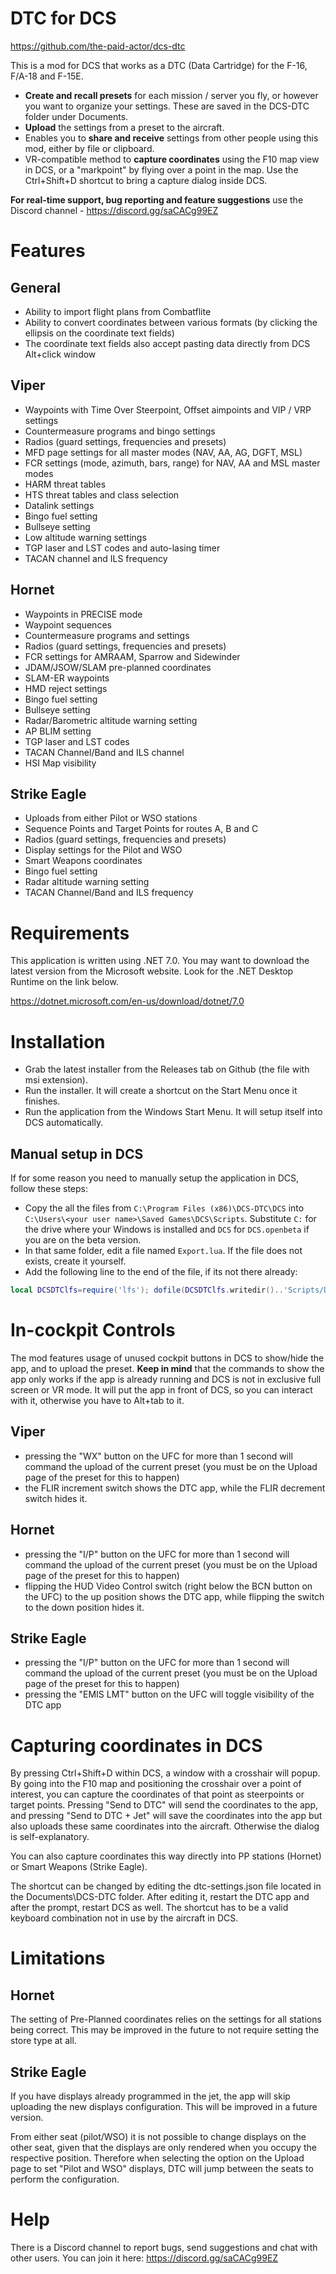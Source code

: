 # **DTC for DCS**

https://github.com/the-paid-actor/dcs-dtc

This is a mod for DCS that works as a DTC (Data Cartridge) for the F-16, F/A-18 and F-15E.

- **Create and recall presets** for each mission / server you fly, or however you want to organize your settings. These are saved in the DCS-DTC folder under Documents.
- **Upload** the settings from a preset to the aircraft.
- Enables you to **share and receive** settings from other people using this mod, either by file or clipboard.
- VR-compatible method to **capture coordinates** using the F10 map view in DCS, or a "markpoint" by flying over a point in the map. Use the Ctrl+Shift+D shortcut to bring a capture dialog inside DCS.

**For real-time support, bug reporting and feature suggestions** use the Discord channel - https://discord.gg/saCACg99EZ

# Features

## General

- Ability to import flight plans from Combatflite
- Ability to convert coordinates between various formats (by clicking the ellipsis on the coordinate text fields)
- The coordinate text fields also accept pasting data directly from DCS Alt+click window

## Viper
  - Waypoints with Time Over Steerpoint, Offset aimpoints and VIP / VRP settings
  - Countermeasure programs and bingo settings
  - Radios (guard settings, frequencies and presets)
  - MFD page settings for all master modes (NAV, AA, AG, DGFT, MSL)
  - FCR settings (mode, azimuth, bars, range) for NAV, AA and MSL master modes
  - HARM threat tables
  - HTS threat tables and class selection
  - Datalink settings
  - Bingo fuel setting
  - Bullseye setting
  - Low altitude warning settings
  - TGP laser and LST codes and auto-lasing timer
  - TACAN channel and ILS frequency

## Hornet

  - Waypoints in PRECISE mode
  - Waypoint sequences
  - Countermeasure programs and settings
  - Radios (guard settings, frequencies and presets)
  - FCR settings for AMRAAM, Sparrow and Sidewinder
  - JDAM/JSOW/SLAM pre-planned coordinates
  - SLAM-ER waypoints
  - HMD reject settings
  - Bingo fuel setting
  - Bullseye setting
  - Radar/Barometric altitude warning setting
  - AP BLIM setting
  - TGP laser and LST codes
  - TACAN Channel/Band and ILS channel
  - HSI Map visibility

## Strike Eagle

- Uploads from either Pilot or WSO stations
- Sequence Points and Target Points for routes A, B and C
- Radios (guard settings, frequencies and presets)
- Display settings for the Pilot and WSO
- Smart Weapons coordinates
- Bingo fuel setting
- Radar altitude warning setting
- TACAN Channel/Band and ILS frequency

# Requirements

This application is written using .NET 7.0. You may want to download the latest version from the Microsoft website. Look for the .NET Desktop Runtime on the link below.

https://dotnet.microsoft.com/en-us/download/dotnet/7.0

# Installation

- Grab the latest installer from the Releases tab on Github (the file with msi extension).
- Run the installer. It will create a shortcut on the Start Menu once it finishes.
- Run the application from the Windows Start Menu. It will setup itself into DCS automatically.

## Manual setup in DCS

If for some reason you need to manually setup the application in DCS, follow these steps:
- Copy the all the files from `C:\Program Files (x86)\DCS-DTC\DCS` into `C:\Users\<your user name>\Saved Games\DCS\Scripts`. Substitute `C:` for the drive 
  where your Windows is installed and `DCS` for `DCS.openbeta` if you are on the beta version.
- In that same folder, edit a file named `Export.lua`. If the file does not exists, create it yourself.
- Add the following line to the end of the file, if its not there already:

```lua
local DCSDTClfs=require('lfs'); dofile(DCSDTClfs.writedir()..'Scripts/DCSDTC.lua')
```

# In-cockpit Controls

The mod features usage of unused cockpit buttons in DCS to show/hide the app, and to upload the preset. **Keep in mind** that the commands to show the app only works if the app is already running and DCS is not in exclusive full screen or VR mode. It will put the app in front of DCS, so you can interact with it, otherwise you have to Alt+tab to it.

## Viper

- pressing the "WX" button on the UFC for more than 1 second will command the upload of the current preset (you must be on the Upload page of the preset for this to happen)
- the FLIR increment switch shows the DTC app, while the FLIR decrement switch hides it.

## Hornet

- pressing the "I/P" button on the UFC for more than 1 second will command the upload of the current preset (you must be on the Upload page of the preset for this to happen)
- flipping the HUD Video Control switch (right below the BCN button on the UFC) to the up position shows the DTC app, while flipping the switch to the down position hides it.

## Strike Eagle

- pressing the "I/P" button on the UFC for more than 1 second will command the upload of the current preset (you must be on the Upload page of the preset for this to happen)
- pressing the "EMIS LMT" button on the UFC will toggle visibility of the DTC app

# Capturing coordinates in DCS

By pressing Ctrl+Shift+D within DCS, a window with a crosshair will popup. By going into the F10 map and positioning the crosshair over a point of interest, you can capture the coordinates of that point as steerpoints or target points. Pressing "Send to DTC" will send the coordinates to the app, and pressing "Send to DTC + Jet" will save the coordinates into the app but also uploads these same coordinates into the aircraft. Otherwise the dialog is self-explanatory.

You can also capture coordinates this way directly into PP stations (Hornet) or Smart Weapons (Strike Eagle).

The shortcut can be changed by editing the dtc-settings.json file located in the Documents\DCS-DTC folder. After editing it, restart the DTC app and after the prompt, restart DCS as well. The shortcut has to be a valid keyboard combination not in use by the aircraft in DCS.

# Limitations

## Hornet

The setting of Pre-Planned coordinates relies on the settings for all stations being correct. This may be improved in the future to not require setting the store type at all.

## Strike Eagle

If you have displays already programmed in the jet, the app will skip uploading the new displays configuration. This will be improved in a future version.

From either seat (pilot/WSO) it is not possible to change displays on the other seat, given that the displays are only rendered when you occupy the respective position. Therefore when selecting the option on the Upload page to set "Pilot and WSO" displays, DTC will jump between the seats to perform the configuration.

# Help

There is a Discord channel to report bugs, send suggestions and chat with other users. You can join it here:
https://discord.gg/saCACg99EZ